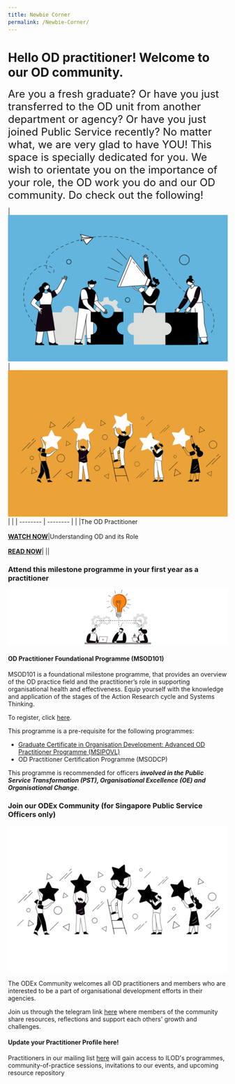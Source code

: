 ```yaml
---
title: Newbie Corner
permalink: /Newbie-Corner/
---
```

<!-- Google tag (gtag.js) --> <script async src="https://www.googletagmanager.com/gtag/js?id=G-HS950GH8S6"></script> <script> window.dataLayer = window.dataLayer || \[\]; function gtag(){dataLayer.push(arguments);} gtag('js', new Date()); gtag('config', 'G-HS950GH8S6'); </script>
# Hello OD practitioner! Welcome to our OD community. 

<font size="5">Are you a fresh graduate? Or have you just transferred to the OD unit from another department or agency? Or have you just joined Public Service recently? No matter what, we are very glad to have YOU! This space is specially dedicated for you. We wish to orientate you on the importance of your role, the OD work you do and our OD community. Do check out the following!<br></font>



| ![](/images/Organisation%20Design.jpg) | ![](/images/Employee%20Engagement.jpg) | |
| -------- | -------- | |
|The OD Practitioner <br><br><strong><a href="https://vimeo.com/74434435" target="_blank"> WATCH NOW</a></strong>|Understanding OD and its Role <br><br><strong><a href="https://go.gov.sg/reachingouteveryday" target="_blank"> READ NOW</a></strong>|
 ||

### Attend this milestone programme in your first year as a practitioner
![](/images/business.jpg)
#### OD Practitioner Foundational Programme (MSOD101)

MSOD101 is a foundational milestone programme, that provides an overview of the OD practice field and the practitioner’s role in supporting organisational health and effectiveness. Equip yourself with the knowledge and application of the stages of the Action Research cycle and Systems Thinking.

To register, click <a href="https://register.csc.gov.sg/course/msod101" target="_blank">here</a>.

This programme is a pre-requisite for the following programmes:
* [Graduate Certificate in Organisation Development: Advanced OD Practitioner Programme (MSIPOVL)](https://register.csc.gov.sg/course/msipovl)
* OD Practitioner Certification Programme (MSODCP)

This programme is recommended for officers ***involved in the Public Service Transformation (PST), Organisational Excellence (OE) and Organisational Change***.

### Join our ODEx Community (for Singapore Public Service Officers only)

![](/images/Employee%20Engagement_transparent.png)

The ODEx Community welcomes all OD practitioners and members who are interested to be a part of organisational development efforts in their agencies.

Join us through the telegram link <a href="https://go.gov.sg/odexcommunity" target="_blank"> here</a> where members of the community share resources, reflections and support each others' growth and challenges.

#### Update your Practitioner Profile here!

Practitioners in our mailing list <a href="https://go.gov.sg/odpracmailinglist" target="_blank">here</a> will gain access to ILOD's
programmes, community-of-practice sessions, invitations to our events, and upcoming resource repository